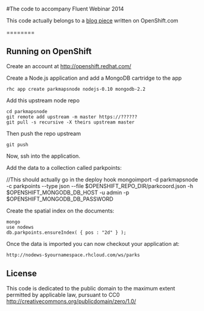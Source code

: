 #The code to accompany Fluent Webinar 2014

This code actually belongs to a [blog piece](https://openshift.redhat.com/community/blogs/using-nodejs-mongodb-express-for-your-spatial-web-service-and-its-free) written on OpenShift.com 

========

Running on OpenShift
----------------------------

Create an account at http://openshift.redhat.com/

Create a Node.js application and add a MongoDB cartridge to the app

    rhc app create parkmapsnode nodejs-0.10 mongodb-2.2

Add this upstream node repo


    cd parkmapsnode
    git remote add upstream -m master https://??????
    git pull -s recursive -X theirs upstream master
    
Then push the repo upstream

    git push
    

Now, ssh into the application.

Add the data to a collection called parkpoints:

//This should actually go in the deploy hook
    mongoimport -d parkmapsnode -c parkpoints --type json --file $OPENSHIFT_REPO_DIR/parkcoord.json  -h $OPENSHIFT_MONGODB_DB_HOST  -u admin -p $OPENSHIFT_MONGODB_DB_PASSWORD

    
Create the spatial index on the documents:

    mongo
    use nodews
    db.parkpoints.ensureIndex( { pos : "2d" } );

Once the data is imported you can now checkout your application at:

    http://nodews-$yournamespace.rhcloud.com/ws/parks


License
-------

This code is dedicated to the public domain to the maximum extent
permitted by applicable law, pursuant to CC0
http://creativecommons.org/publicdomain/zero/1.0/
